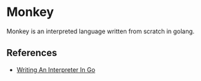 # Monkey

Monkey is an interpreted language written from scratch in golang.

## References

- [Writing An Interpreter In Go](https://interpreterbook.com/)
